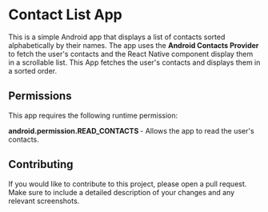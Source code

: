 # Contact List App
This is a simple Android app that displays a list of contacts sorted alphabetically by their names. The app uses the <strong> Android Contacts Provider </strong> to fetch the user's contacts and the React Native component display them in a scrollable list. This App fetches the user's contacts and displays them in a sorted order.



## Permissions
This app requires the following runtime permission:

<strong> android.permission.READ_CONTACTS </strong> - Allows the app to read the user's contacts.

## Contributing
If you would like to contribute to this project, please open a pull request. Make sure to include a detailed description of your changes and any relevant screenshots.

